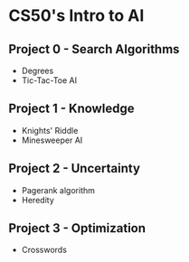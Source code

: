 # CS50's Intro to AI

## Project 0 - Search Algorithms
* Degrees
* Tic-Tac-Toe AI

## Project 1 - Knowledge
* Knights' Riddle
* Minesweeper AI

## Project 2 - Uncertainty
* Pagerank algorithm
* Heredity

## Project 3 - Optimization
* Crosswords